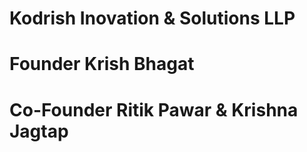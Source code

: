 # Kodrish Inovation & Solutions LLP
# Founder Krish Bhagat
# Co-Founder Ritik Pawar & Krishna Jagtap
